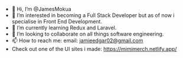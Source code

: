 - 👋 Hi, I’m @JamesMokua
- 👀 I’m interested in becoming a Full Stack Developer but as of now i specialise in Front End Development.
- 🌱 I’m currently learning Redux and Laravel.
- 💞️ I’m looking to collaborate on all things software engineering.
- 📫 How to reach me: email: jamieedgar02@gmail.com
- Check out one of the UI sites i made: https://mimimerch.netlify.app/

<!---
JamesMokua/JamesMokua is a ✨ special ✨ repository because its `README.md` (this file) appears on your GitHub profile.
You can click the Preview link to take a look at your changes.
--->
